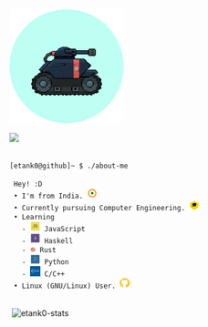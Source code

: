 
<img src="https://github.com/etank0/etank0/blob/main/circle-gif.gif" height=200 width=200 alt="etank0-gif">

![](https://komarev.com/ghpvc/?username=etank0&label=Visits&style=flat&color=272a32)

<pre>
<code>
[etank0@github]~ $ ./about-me

 Hey! :D
 • I'm from India. <svg xmlns="http://www.w3.org/2000/svg" viewBox="0 0 24 24" width="18px" height="18px"><circle cx="12" cy="12" r="10" fill="#FF9933"/><circle cx="12" cy="12" r="7" fill="white"/><circle cx="12" cy="12" r="3" fill="#128807"/></svg>
 • Currently pursuing Computer Engineering. <svg xmlns="http://www.w3.org/2000/svg" viewBox="0 0 24 24" width="18px" height="18px"><path fill="#FFD700" d="M12 2L2 7v7c0 5 10 9 10 9s10-4 10-9V7L12 2z"/><text x="50%" y="50%" text-anchor="middle" fill="black" font-size="10" font-family="Arial" dy=".3em">🎓</text></svg>
 • Learning
   - <svg xmlns="http://www.w3.org/2000/svg" viewBox="0 0 24 24" width="18px" height="18px"><path fill="#F0DB4F" d="M2 2h20v20H2z"/><text x="50%" y="50%" text-anchor="middle" fill="#323330" font-size="10" font-family="Arial" dy=".3em">JS</text></svg> JavaScript
   - <svg xmlns="http://www.w3.org/2000/svg" viewBox="0 0 24 24" width="18px" height="18px"><path fill="#5D4F85" d="M2 2h20v20H2z"/><text x="50%" y="50%" text-anchor="middle" fill="#FFF" font-size="10" font-family="Arial" dy=".3em">λ</text></svg> Haskell
   - <img src="https://github.com/etank0/etank0/blob/main/images/language-rust.svg" width="10em" height="10em" alt="rust-lang"> Rust
   - <svg xmlns="http://www.w3.org/2000/svg" viewBox="0 0 24 24" width="18px" height="18px"><path fill="#306998" d="M2 2h20v20H2z"/><text x="50%" y="50%" text-anchor="middle" fill="white" font-size="10" font-family="Arial" dy=".3em">🐍</text></svg> Python
   - <svg xmlns="http://www.w3.org/2000/svg" viewBox="0 0 24 24" width="18px" height="18px"><rect width="100%" height="100%" fill="#00599C"/><text x="50%" y="50%" text-anchor="middle" fill="white" font-size="10" font-family="Arial" dy=".3em">C++</text></svg> C/C++
 • Linux (GNU/Linux) User. <svg xmlns="http://www.w3.org/2000/svg" viewBox="0 0 24 24" width="18px" height="18px"><path fill="#FCC624" d="M12 0C5.37 0 0 5.37 0 12c0 4.63 3.38 8.52 7.89 9.6.58.11.79-.25.79-.56v-2.02c-3.21.7-3.89-1.56-3.89-1.56-.53-1.35-1.29-1.71-1.29-1.71-1.06-.72.08-.7.08-.7 1.18.08 1.8 1.2 1.8 1.2 1.05 1.8 2.75 1.28 3.42.98.11-.76.41-1.28.74-1.57-2.56-.29-5.26-1.28-5.26-5.7 0-1.26.45-2.3 1.19-3.11-.12-.29-.52-1.46.11-3.04 0 0 .97-.31 3.18 1.18a11.01 11.01 0 0 1 5.8 0c2.2-1.49 3.18-1.18 3.18-1.18.63 1.58.23 2.75.11 3.04.74.81 1.19 1.85 1.19 3.11 0 4.43-2.71 5.41-5.29 5.69.43.38.81 1.13.81 2.28v3.38c0 .32.21.68.8.56A10.006 10.006 0 0 0 24 12c0-6.63-5.37-12-12-12z"/></svg>
</code>
</pre>

<p>&nbsp;<img align="center" src="https://github-readme-stats.vercel.app/api?username=etank0&show_icons=true&locale=en&theme=github_dark_dimmed" alt="etank0-stats" /></p>
